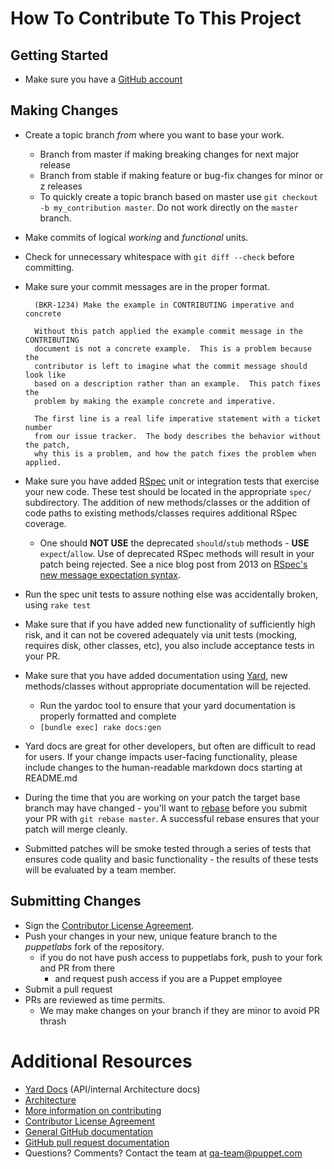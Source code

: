 # How To Contribute To This Project

## Getting Started

* Make sure you have a [GitHub account](https://github.com/signup/free)

## Making Changes

* Create a topic branch _from_ where you want to base your work.
  * Branch from master if making breaking changes for next major release
  * Branch from stable if making feature or bug-fix changes for minor or z releases
  * To quickly create a topic branch based on master use `git checkout -b my_contribution master`. Do not work directly on the `master` branch.
* Make commits of logical _working_ and _functional_ units.
* Check for unnecessary whitespace with `git diff --check` before committing.
* Make sure your commit messages are in the proper format.

        (BKR-1234) Make the example in CONTRIBUTING imperative and concrete

        Without this patch applied the example commit message in the CONTRIBUTING
        document is not a concrete example.  This is a problem because the
        contributor is left to imagine what the commit message should look like
        based on a description rather than an example.  This patch fixes the
        problem by making the example concrete and imperative.

        The first line is a real life imperative statement with a ticket number
        from our issue tracker.  The body describes the behavior without the patch,
        why this is a problem, and how the patch fixes the problem when applied.

* Make sure you have added [RSpec](http://rspec.info/) unit or integration tests that exercise your new code.  These test should be located in the appropriate `spec/` subdirectory.  The addition of new methods/classes or the addition of code paths to existing methods/classes requires additional RSpec coverage.
  * One should **NOT USE** the deprecated `should`/`stub` methods - **USE** `expect`/`allow`. Use of deprecated RSpec methods will result in your patch being rejected.  See a nice blog post from 2013 on [RSpec's new message expectation syntax](http://teaisaweso.me/blog/2013/05/27/rspecs-new-message-expectation-syntax/).
* Run the spec unit tests to assure nothing else was accidentally broken, using `rake test`
* Make sure that if you have added new functionality of sufficiently high risk, and it can not be covered adequately via unit tests (mocking, requires disk, other classes, etc), you also include acceptance tests in your PR.
* Make sure that you have added documentation using [Yard](http://yardoc.org/), new methods/classes without appropriate documentation will be rejected.
  * Run the yardoc tool to ensure that your yard documentation is properly formatted and complete
  * `[bundle exec] rake docs:gen`
* Yard docs are great for other developers, but often are difficult to read for users. If your change impacts user-facing functionality, please include changes to the human-readable markdown docs starting at README.md
* During the time that you are working on your patch the target base branch may have changed - you'll want to [rebase](http://git-scm.com/book/en/Git-Branching-Rebasing) before you submit your PR with `git rebase master`.  A successful rebase ensures that your patch will merge cleanly.
* Submitted patches will be smoke tested through a series of tests that ensures code quality and basic functionality - the results of these tests will be evaluated by a team member.

## Submitting Changes

* Sign the [Contributor License Agreement](http://links.puppet.com/cla).
* Push your changes in your new, unique feature branch to the *puppetlabs* fork of the repository.
  * if you do not have push access to puppetlabs fork, push to your fork and PR from there
    * and request push access if you are a Puppet employee
* Submit a pull request
* PRs are reviewed as time permits.
  * We may make changes on your branch if they are minor to avoid PR thrash

# Additional Resources

* [Yard Docs](http://www.rubydoc.info/github/puppetlabs/doctor_teeth) (API/internal Architecture docs)
* [Architecture](docs/class_graph.png)
* [More information on contributing](http://links.puppet.com/contribute-to-puppet)
* [Contributor License Agreement](http://links.puppet.com/cla)
* [General GitHub documentation](http://help.github.com/)
* [GitHub pull request documentation](http://help.github.com/send-pull-requests/)
* Questions?  Comments?  Contact the team at qa-team@puppet.com
